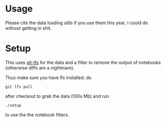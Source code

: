 
# Usage

Please cite the data loading utils if you use them this year, I could do without getting in shit.

# Setup

This uses [git-lfs](https://git-lfs.github.com/) for the data and a filter to remove the output of notebooks (otherwise diffs are a nightmare).

Thus make sure you have lfs installed; do
```
git lfs pull
```
after checkout to grab the data (100s Mb) and run 
```
./setup
```
to use the the notebook filters.

